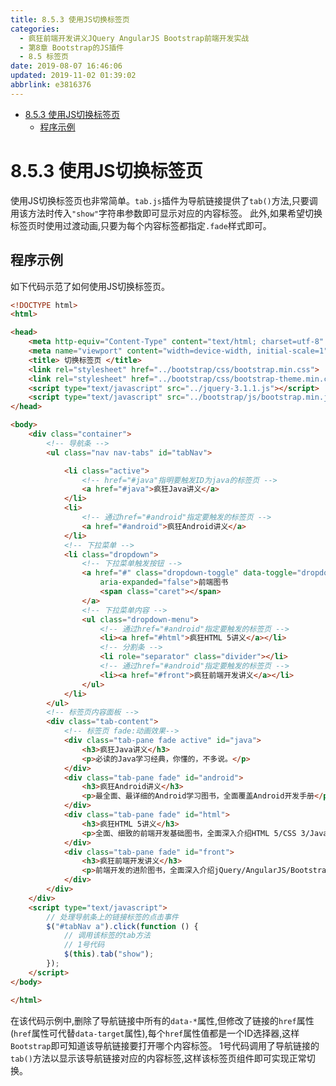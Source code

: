 ```yaml
---
title: 8.5.3 使用JS切换标签页
categories: 
  - 疯狂前端开发讲义JQuery AngularJS Bootstrap前端开发实战
  - 第8章 Bootstrap的JS插件
  - 8.5 标签页
date: 2019-08-07 16:46:06
updated: 2019-11-02 01:39:02
abbrlink: e3816376
---
```

- [8.5.3 使用JS切换标签页](/ReadingNotes/e3816376/#8-5-3-使用JS切换标签页)
    - [程序示例](/ReadingNotes/e3816376/#程序示例)

<!--more-->
<script src="https://cdn.bootcss.com/jquery/3.4.0/jquery.slim.min.js"></script>
<script>$(document).ready(function () {$(".post-body > ul:nth-child(1)").hide();});</script>

<!--end-->
<!--SSTStart-->
# 8.5.3 使用JS切换标签页 #
使用JS切换标签页也非常简单。`tab.js`插件为导航链接提供了`tab()`方法,只要调用该方法时传入`"show"`字符串参数即可显示对应的内容标签。
此外,如果希望切换标签页时使用过渡动画,只要为每个内容标签都指定`.fade`样式即可。
## 程序示例 ##
如下代码示范了如何使用JS切换标签页。
```html
<!DOCTYPE html>
<html>

<head>
	<meta http-equiv="Content-Type" content="text/html; charset=utf-8" />
	<meta name="viewport" content="width=device-width, initial-scale=1">
	<title> 切换标签页 </title>
	<link rel="stylesheet" href="../bootstrap/css/bootstrap.min.css">
	<link rel="stylesheet" href="../bootstrap/css/bootstrap-theme.min.css">
	<script type="text/javascript" src="../jquery-3.1.1.js"></script>
	<script type="text/javascript" src="../bootstrap/js/bootstrap.min.js"></script>
</head>

<body>
	<div class="container">
		<!-- 导航条 -->
		<ul class="nav nav-tabs" id="tabNav">

			<li class="active">
				<!-- href="#java"指明要触发ID为java的标签页 -->
				<a href="#java">疯狂Java讲义</a>
			</li>
			<li>
				<!-- 通过href="#android"指定要触发的标签页 -->
				<a href="#android">疯狂Android讲义</a>
			</li>
			<!-- 下拉菜单 -->
			<li class="dropdown">
				<!-- 下拉菜单触发按钮 -->
				<a href="#" class="dropdown-toggle" data-toggle="dropdown" role="button" aria-haspopup="true"
					aria-expanded="false">前端图书
					<span class="caret"></span>
				</a>
				<!-- 下拉菜单内容 -->
				<ul class="dropdown-menu">
					<!-- 通过href="#android"指定要触发的标签页 -->
					<li><a href="#html">疯狂HTML 5讲义</a></li>
					<!-- 分割条 -->
					<li role="separator" class="divider"></li>
					<!-- 通过href="#android"指定要触发的标签页 -->
					<li><a href="#front">疯狂前端开发讲义</a></li>
				</ul>
			</li>
		</ul>
		<!-- 标签页内容面板 -->
		<div class="tab-content">
			<!-- 标签页 fade:动画效果-->
			<div class="tab-pane fade active" id="java">
				<h3>疯狂Java讲义</h3>
				<p>必读的Java学习经典，你懂的，不多说。</p>
			</div>
			<div class="tab-pane fade" id="android">
				<h3>疯狂Android讲义</h3>
				<p>最全面、最详细的Android学习图书，全面覆盖Android开发手册</p>
			</div>
			<div class="tab-pane fade" id="html">
				<h3>疯狂HTML 5讲义</h3>
				<p>全面、细致的前端开发基础图书，全面深入介绍HTML 5/CSS 3/JavaScript知识。</p>
			</div>
			<div class="tab-pane fade" id="front">
				<h3>疯狂前端开发讲义</h3>
				<p>前端开发的进阶图书，全面深入介绍jQuery/AngularJS/Bootstrap等框架。</p>
			</div>
		</div>
	</div>
	<script type="text/javascript">
		// 处理导航条上的链接标签的点击事件
		$("#tabNav a").click(function () {
			// 调用该标签的tab方法
			// 1号代码
			$(this).tab("show");
		});
	</script>
</body>

</html>
```
在该代码示例中,删除了导航链接中所有的`data-*`属性,但修改了链接的`href`属性(`href`属性可代替`data-target`属性),每个`href`属性值都是一个ID选择器,这样`Bootstrap`即可知道该导航链接要打开哪个内容标签。
1号代码调用了导航链接的`tab()`方法以显示该导航链接对应的内容标签,这样该标签页组件即可实现正常切换。
<!--SSTStop-->
